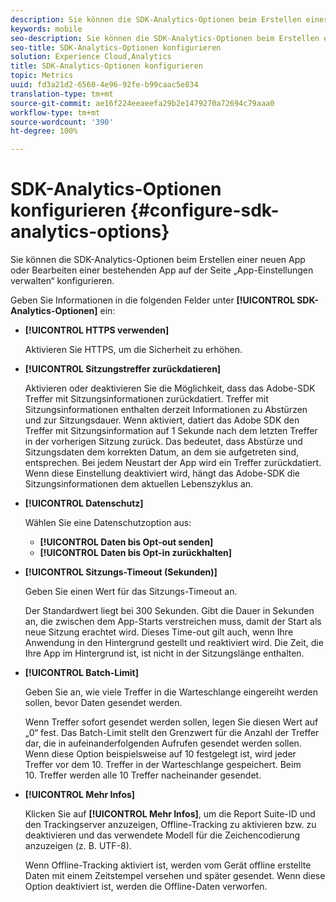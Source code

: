 ```yaml
---
description: Sie können die SDK-Analytics-Optionen beim Erstellen einer neuen App oder Bearbeiten einer bestehenden App auf der Seite „App-Einstellungen verwalten“ konfigurieren.
keywords: mobile
seo-description: Sie können die SDK-Analytics-Optionen beim Erstellen einer neuen App oder Bearbeiten einer bestehenden App auf der Seite „App-Einstellungen verwalten“ konfigurieren.
seo-title: SDK-Analytics-Optionen konfigurieren
solution: Experience Cloud,Analytics
title: SDK-Analytics-Optionen konfigurieren
topic: Metrics
uuid: fd3a21d2-6560-4e96-92fe-b99caac5e834
translation-type: tm+mt
source-git-commit: ae16f224eeaeefa29b2e1479270a72694c79aaa0
workflow-type: tm+mt
source-wordcount: '390'
ht-degree: 100%

---
```



# SDK-Analytics-Optionen konfigurieren {#configure-sdk-analytics-options}

Sie können die SDK-Analytics-Optionen beim Erstellen einer neuen App oder Bearbeiten einer bestehenden App auf der Seite „App-Einstellungen verwalten“ konfigurieren.

Geben Sie Informationen in die folgenden Felder unter **[!UICONTROL SDK-Analytics-Optionen]** ein:

* **[!UICONTROL HTTPS verwenden]**

   Aktivieren Sie HTTPS, um die Sicherheit zu erhöhen.

* **[!UICONTROL Sitzungstreffer zurückdatieren]**

   Aktivieren oder deaktivieren Sie die Möglichkeit, dass das Adobe-SDK Treffer mit Sitzungsinformationen zurückdatiert. Treffer mit Sitzungsinformationen enthalten derzeit Informationen zu Abstürzen und zur Sitzungsdauer. Wenn aktiviert, datiert das Adobe SDK den Treffer mit Sitzungsinformation auf 1 Sekunde nach dem letzten Treffer in der vorherigen Sitzung zurück. Das bedeutet, dass Abstürze und Sitzungsdaten dem korrekten Datum, an dem sie aufgetreten sind, entsprechen. Bei jedem Neustart der App wird ein Treffer zurückdatiert. Wenn diese Einstellung deaktiviert wird, hängt das Adobe-SDK die Sitzungsinformationen dem aktuellen Lebenszyklus an.

* **[!UICONTROL Datenschutz]**

   Wählen Sie eine Datenschutzoption aus:

   * **[!UICONTROL Daten bis Opt-out senden]**
   * **[!UICONTROL Daten bis Opt-in zurückhalten]**

* **[!UICONTROL Sitzungs-Timeout (Sekunden)]**

   Geben Sie einen Wert für das Sitzungs-Timeout an.

   Der Standardwert liegt bei 300 Sekunden. Gibt die Dauer in Sekunden an, die zwischen dem App-Starts verstreichen muss, damit der Start als neue Sitzung erachtet wird. Dieses Time-out gilt auch, wenn Ihre Anwendung in den Hintergrund gestellt und reaktiviert wird. Die Zeit, die Ihre App im Hintergrund ist, ist nicht in der Sitzungslänge enthalten.

* **[!UICONTROL Batch-Limit]**

   Geben Sie an, wie viele Treffer in die Warteschlange eingereiht werden sollen, bevor Daten gesendet werden.

   Wenn Treffer sofort gesendet werden sollen, legen Sie diesen Wert auf „0“ fest. Das Batch-Limit stellt den Grenzwert für die Anzahl der Treffer dar, die in aufeinanderfolgenden Aufrufen gesendet werden sollen. Wenn diese Option beispielsweise auf 10 festgelegt ist, wird jeder Treffer vor dem 10. Treffer in der Warteschlange gespeichert. Beim 10. Treffer werden alle 10 Treffer nacheinander gesendet.

* **[!UICONTROL Mehr Infos]**

   Klicken Sie auf **[!UICONTROL Mehr Infos]**, um die Report Suite-ID und den Trackingserver anzuzeigen, Offline-Tracking zu aktivieren bzw. zu deaktivieren und das verwendete Modell für die Zeichencodierung anzuzeigen (z. B. UTF-8).

   Wenn Offline-Tracking aktiviert ist, werden vom Gerät offline erstellte Daten mit einem Zeitstempel versehen und später gesendet. Wenn diese Option deaktiviert ist, werden die Offline-Daten verworfen.
